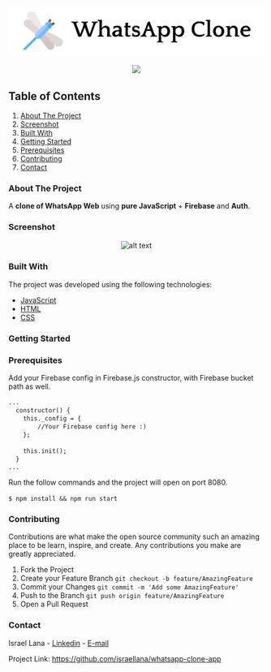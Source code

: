 <div align="center">

<img src="https://raw.githubusercontent.com/israellana/whatsapp-clone-app/master/image.png" alt="alt text" >

![](https://img.shields.io/badge/Made%20in-JavaScript%20Course-blue)

</div>

## Table of Contents

1. [ About The Project ](#about)
2. [ Screenshot ](#screen)
3. [ Built With ](#built)
4. [ Getting Started ](#start)
5. [ Prerequisites ](#requisites)
6. [ Contributing ](#contribute)
7. [ Contact ](#contact)

<a name="about"></a>
### About The Project

A **clone of WhatsApp Web** using **pure JavaScript** + **Firebase** and **Auth**.

<a name="screen"></a>
### Screenshot

<div align="center">
<img align="center" src="https://raw.githubusercontent.com/gabriel-hahn/whatsapp-clone-javascript/master/examples/InitialChat.gif" alt="alt text" > 
</div>

<a name="built"></a>
### Built With

The project was developed using the following technologies:

- [JavaScript](https://www.javascript.com/)
- [HTML](https://www.w3schools.com/html/)
- [CSS](https://www.w3schools.com/css/)

<a name="start"></a>
### Getting Started

<a name="requisites"></a>
### Prerequisites

Add your Firebase config in Firebase.js constructor, with Firebase bucket path as well.

```
...
  constructor() {
    this._config = {
        //Your Firebase config here :)
    };

    this.init();
  }
...
```

Run the follow commands and the project will open on port 8080.

`$ npm install && npm run start`

<a name="contribute"></a>
### Contributing

Contributions are what make the open source community such an amazing place to be learn, inspire, and create. Any contributions you make are greatly appreciated.

1. Fork the Project
2. Create your Feature Branch `git checkout -b feature/AmazingFeature`
3. Commit your Changes `git commit -m 'Add some AmazingFeature'`
4. Push to the Branch `git push origin feature/AmazingFeature`
5. Open a Pull Request

<a name="contact"></a>
### Contact

Israel Lana - [Linkedin](https://www.linkedin.com/in/israel-lana-0ab3a512a/) - [E-mail](mailto:israellana_@hotmail.com)

Project Link: https://github.com/israellana/whatsapp-clone-app
